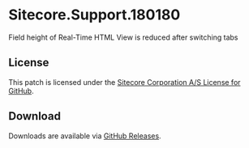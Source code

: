 # Sitecore.Support.180180
Field height of Real-Time HTML View is reduced after switching tabs

## License  
This patch is licensed under the [Sitecore Corporation A/S License for GitHub](https://github.com/sitecoresupport/Sitecore.Support.180180/blob/master/LICENSE).  

## Download  
Downloads are available via [GitHub Releases](https://github.com/sitecoresupport/Sitecore.Support.180180/releases).  
